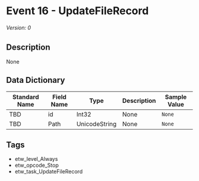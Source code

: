 # Event 16 - UpdateFileRecord
###### Version: 0

## Description
None

## Data Dictionary
|Standard Name|Field Name|Type|Description|Sample Value|
|---|---|---|---|---|
|TBD|id|Int32|None|`None`|
|TBD|Path|UnicodeString|None|`None`|

## Tags
* etw_level_Always
* etw_opcode_Stop
* etw_task_UpdateFileRecord